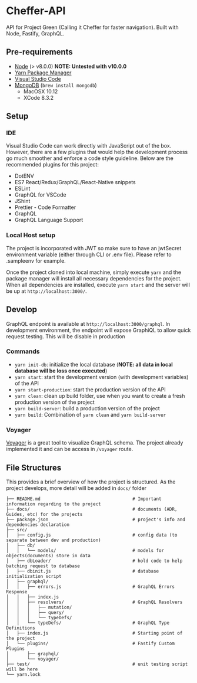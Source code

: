 # Cheffer-API

API for Project Green (Calling it Cheffer for faster navigation). Built with Node, Fastify, GraphQL.

## Pre-requirements

-   [Node](https://nodejs.org/en/) (> v8.0.0) **NOTE: Untested with v10.0.0**
-   [Yarn Package Manager](https://yarnpkg.com/en/)
-   [Visual Studio Code](https://code.visualstudio.com/)
-   [MongoDB](https://www.mongodb.com/) (`brew install mongodb`)
    -   MacOSX 10.12
    -   XCode 8.3.2

## Setup

### IDE

Visual Studio Code can work directly with JavaScript out of the box. However, there are a few plugins that would help the development process go much smoother and enforce a code style guideline. Below are the recommended plugins for this project:

-   DotENV
-   ES7 React/Redux/GraphQL/React-Native snippets
-   ESLint
-   GraphQL for VSCode
-   JShint
-   Prettier - Code Formatter
-   GraphQL
-   GraphQL Language Support

### Local Host setup

The project is incorporated with JWT so make sure to have an jwtSecret environment variable (either through CLI or .env file). Please refer to .sampleenv for example.

Once the project cloned into local machine, simply execute `yarn` and the package manager will install all necessary dependencies for the project. When all dependencies are installed, execute `yarn start` and the server will be up at `http://localhost:3000/`.

## Develop

GraphQL endpoint is available at `http://localhost:3000/graphql`. In development environment, the endpoint will expose GraphiQL to allow quick request testing. This will be disable in production

### Commands

-   `yarn init-db`: initialize the local database (**NOTE: all data in local database will be loss once executed**)
-   `yarn start`: start the development version (with development variables) of the API
-   `yarn start-production`: start the production version of the API
-   `yarn clean`: clean up build folder, use when you want to create a fresh production version of the project
-   `yarn build-server`: build a production version of the project
-   `yarn build`: Combination of `yarn clean` and `yarn build-server`

### Voyager

[Voyager](https://github.com/APIs-guru/graphql-voyager) is a great tool to visualize GraphQL schema. The project already implemented it and can be access in `/voyager` route.

## File Structures

This provides a brief overview of how the project is structured. As the project develops, more detail will be added in `docs/` folder

```
├── README.md                                   # Important information regarding to the project
├── docs/                                       # documents (ADR, Guides, etc) for the projects
├── package.json                                # project's info and dependencies declaration
├── src/
│   ├── config.js                               # config data (to separate between dev and production)
│   ├── db/
│   │   └── models/                             # models for objects(documents) store in data
│   ├── dbLoader/                               # hold code to help batching request to database
│   ├── dbinit.js                               # database initialization script
│   ├── graphql/
│   │   ├── errors.js                           # GraphQL Errors Response
│   │   ├── index.js
│   │   ├── resolvers/                          # GraphQL Resolvers
│   │   │   ├── mutation/
│   │   │   ├── query/
│   │   │   └── typeDefs/
│   │   └── typeDefs/                           # GraphQL Type Definitions
│   ├── index.js                                # Starting point of the project
│   └── plugins/                                # Fastify Custom Plugins
│       ├── graphql/
│       └── voyager/
├── test/                                       # unit testing script will be here
└── yarn.lock
```
